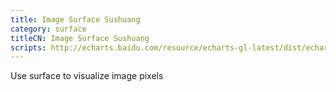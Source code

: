 ```yaml
---
title: Image Surface Sushuang
category: surface
titleCN: Image Surface Sushuang
scripts: http://echarts.baidu.com/resource/echarts-gl-latest/dist/echarts-gl.min.js
---
```

Use surface to visualize image pixels 
